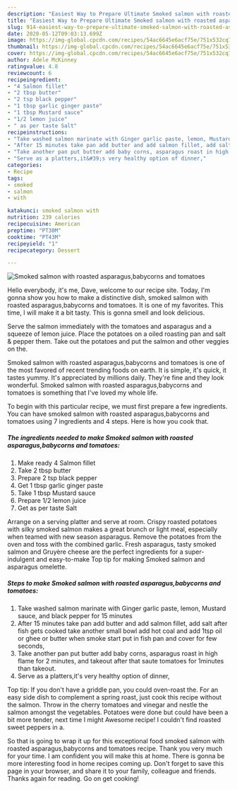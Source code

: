 ```yaml
---
description: "Easiest Way to Prepare Ultimate Smoked salmon with roasted asparagus,babycorns and tomatoes"
title: "Easiest Way to Prepare Ultimate Smoked salmon with roasted asparagus,babycorns and tomatoes"
slug: 914-easiest-way-to-prepare-ultimate-smoked-salmon-with-roasted-asparagus-babycorns-and-tomatoes
date: 2020-05-12T09:03:13.699Z
image: https://img-global.cpcdn.com/recipes/54ac6645e6acf75e/751x532cq70/smoked-salmon-with-roasted-asparagusbabycorns-and-tomatoes-recipe-main-photo.jpg
thumbnail: https://img-global.cpcdn.com/recipes/54ac6645e6acf75e/751x532cq70/smoked-salmon-with-roasted-asparagusbabycorns-and-tomatoes-recipe-main-photo.jpg
cover: https://img-global.cpcdn.com/recipes/54ac6645e6acf75e/751x532cq70/smoked-salmon-with-roasted-asparagusbabycorns-and-tomatoes-recipe-main-photo.jpg
author: Adele McKinney
ratingvalue: 4.8
reviewcount: 6
recipeingredient:
- "4 Salmon fillet"
- "2 tbsp butter"
- "2 tsp black pepper"
- "1 tbsp garlic ginger paste"
- "1 tbsp Mustard sauce"
- "1/2 lemon juice"
- " as per taste Salt"
recipeinstructions:
- "Take washed salmon marinate with Ginger garlic paste, lemon, Mustard sauce, and black pepper for 15 minutes"
- "After 15 minutes take pan add butter and add salmon fillet, add salt after fish gets cooked take another small bowl add hot coal and add 1tsp oil or ghee or butter when smoke start put in fish pan and cover for few seconds,"
- "Take another pan put butter add baby corns, asparagus roast in high flame for 2 minutes, and takeout after that saute tomatoes for 1minutes than takeout."
- "Serve as a platters,it&#39;s very healthy option of dinner,"
categories:
- Recipe
tags:
- smoked
- salmon
- with

katakunci: smoked salmon with 
nutrition: 239 calories
recipecuisine: American
preptime: "PT30M"
cooktime: "PT43M"
recipeyield: "1"
recipecategory: Dessert

---
```



![Smoked salmon with roasted asparagus,babycorns and tomatoes](https://img-global.cpcdn.com/recipes/54ac6645e6acf75e/751x532cq70/smoked-salmon-with-roasted-asparagusbabycorns-and-tomatoes-recipe-main-photo.jpg)

Hello everybody, it's me, Dave, welcome to our recipe site. Today, I'm gonna show you how to make a distinctive dish, smoked salmon with roasted asparagus,babycorns and tomatoes. It is one of my favorites. This time, I will make it a bit tasty. This is gonna smell and look delicious.

Serve the salmon immediately with the tomatoes and asparagus and a squeeze of lemon juice. Place the potatoes on a oiled roasting pan and salt &amp; pepper them. Take out the potatoes and put the salmon and other veggies on the.

Smoked salmon with roasted asparagus,babycorns and tomatoes is one of the most favored of recent trending foods on earth. It is simple, it's quick, it tastes yummy. It's appreciated by millions daily. They're fine and they look wonderful. Smoked salmon with roasted asparagus,babycorns and tomatoes is something that I've loved my whole life.


To begin with this particular recipe, we must first prepare a few ingredients. You can have smoked salmon with roasted asparagus,babycorns and tomatoes using 7 ingredients and 4 steps. Here is how you cook that.

<!--inarticleads1-->

##### The ingredients needed to make Smoked salmon with roasted asparagus,babycorns and tomatoes:

1. Make ready 4 Salmon fillet
1. Take 2 tbsp butter
1. Prepare 2 tsp black pepper
1. Get 1 tbsp garlic ginger paste
1. Take 1 tbsp Mustard sauce
1. Prepare 1/2 lemon juice
1. Get  as per taste Salt


Arrange on a serving platter and serve at room. Crispy roasted potatoes with silky smoked salmon makes a great brunch or light meal, especially when teamed with new season asparagus. Remove the potatoes from the oven and toss with the combined garlic. Fresh asparagus, tasty smoked salmon and Gruyère cheese are the perfect ingredients for a super-indulgent and easy-to-make Top tip for making Smoked salmon and asparagus omelette. 

<!--inarticleads2-->

##### Steps to make Smoked salmon with roasted asparagus,babycorns and tomatoes:

1. Take washed salmon marinate with Ginger garlic paste, lemon, Mustard sauce, and black pepper for 15 minutes
1. After 15 minutes take pan add butter and add salmon fillet, add salt after fish gets cooked take another small bowl add hot coal and add 1tsp oil or ghee or butter when smoke start put in fish pan and cover for few seconds,
1. Take another pan put butter add baby corns, asparagus roast in high flame for 2 minutes, and takeout after that saute tomatoes for 1minutes than takeout.
1. Serve as a platters,it&#39;s very healthy option of dinner,


Top tip: If you don&#39;t have a griddle pan, you could oven-roast the. For an easy side dish to complement a spring roast, just cook this recipe without the salmon. Throw in the cherry tomatoes and vinegar and nestle the salmon amongst the vegetables. Potatoes were done but could have been a bit more tender, next time I might Awesome recipe! I couldn&#39;t find roasted sweet peppers in a. 

So that is going to wrap it up for this exceptional food smoked salmon with roasted asparagus,babycorns and tomatoes recipe. Thank you very much for your time. I am confident you will make this at home. There is gonna be more interesting food in home recipes coming up. Don't forget to save this page in your browser, and share it to your family, colleague and friends. Thanks again for reading. Go on get cooking!

